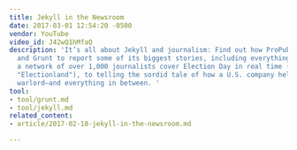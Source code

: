 ```yaml
---
title: Jekyll in the Newsroom
date: 2017-03-01 12:54:20 -0500
vendor: YouTube
video_id: J42wQ1hMfaQ
description: 'It’s all about Jekyll and journalism: Find out how ProPublica uses Jekyll
  and Grunt to report some of its biggest stories, including everything from helping
  a network of over 1,000 journalists cover Election Day in real time (on the site
  "Electionland"), to telling the sordid tale of how a U.S. company helped aid a notorious
  warlord—and everything in between. '
tool:
- tool/grunt.md
- tool/jekyll.md
related_content:
- article/2017-02-18-jekyll-in-the-newsroom.md

---
```

